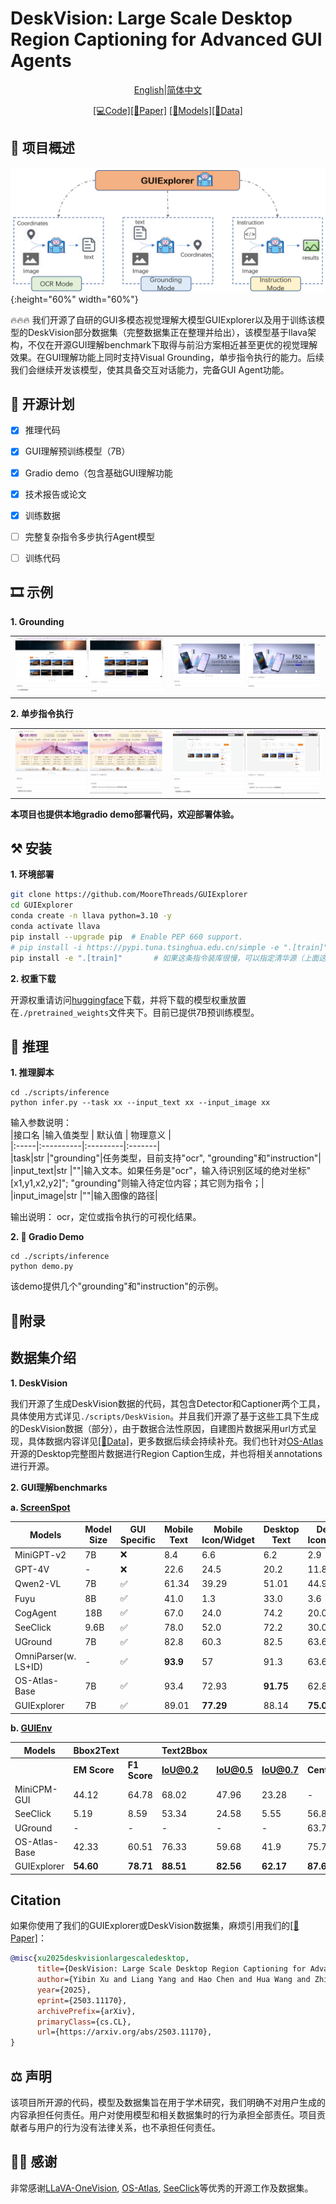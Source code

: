 # DeskVision: Large Scale Desktop Region Captioning for Advanced GUI Agents

<p align="center">
<a href="./README.md">English</a>|<a href="./README.zh.md">简体中文</a>
</p>  

<div align="center">

[\[💻Code\]](https://github.com/MooreThreads/GUIExplorer)[\[📝Paper\]](https://arxiv.org/abs/2503.11170) [\[🤗Models\]](https://huggingface.co/caca9527/GUIExplorer)[\[🤗Data\]](https://huggingface.co/datasets/caca9527/DeskVision)  

</div>

## 🤗 项目概述  
![GUIExplorer](https://github.com/MooreThreads/GUIExplorer/blob/main/assets/overview.png){:height="60%" width="60%"}

🔥🔥🔥 我们开源了自研的GUI多模态视觉理解大模型GUIExplorer以及用于训练该模型的DeskVision部分数据集（完整数据集正在整理并给出），该模型基于llava架构，不仅在开源GUI理解benchmark下取得与前沿方案相近甚至更优的视觉理解效果。在GUI理解功能上同时支持Visual Grounding，单步指令执行的能力。后续我们会继续开发该模型，使其具备交互对话能力，完备GUI Agent功能。

## 📝 开源计划

- [x] 推理代码
- [x] GUI理解预训练模型（7B）
- [x] Gradio demo（包含基础GUI理解功能 
- [x] 技术报告或论文  
- [x] 训练数据  
- [ ] 完整复杂指令多步执行Agent模型
- [ ] 训练代码  


## 🎞️ 示例 

**1. Grounding**

<table class="center">

<tr>
    <td width=50% style="border: none">
        <img src="https://github.com/MooreThreads/GUIExplorer/blob/main/assets/grounding_1.png">
    </td>
    <td width=50% style="border: none">
        <img src="https://github.com/MooreThreads/GUIExplorer/blob/main/assets/grounding_2.png">
    </td>
</tr>
</table>

**2. 单步指令执行**

<table class="center">

<tr>
    <td width=50% style="border: none">
        <img src="https://github.com/MooreThreads/GUIExplorer/blob/main/assets/ins_1.png">
    </td>
    <td width=50% style="border: none">
        <img src="https://github.com/MooreThreads/GUIExplorer/blob/main/assets/ins_2.png">
    </td>
</tr>
</table>


**本项目也提供本地gradio demo部署代码，欢迎部署体验。**

## ⚒️ 安装

**1. 环境部署**

```bash  
git clone https://github.com/MooreThreads/GUIExplorer
cd GUIExplorer
conda create -n llava python=3.10 -y
conda activate llava
pip install --upgrade pip  # Enable PEP 660 support.
# pip install -i https://pypi.tuna.tsinghua.edu.cn/simple -e ".[train]"
pip install -e ".[train]"       # 如果这条指令装库很慢，可以指定清华源（上面这条指令）
```

**2. 权重下载**

开源权重请访问[huggingface](https://huggingface.co/caca9527/GUIExplorer)下载，并将下载的模型权重放置在`./pretrained_weights`文件夹下。目前已提供7B预训练模型。

## 🚀 推理  
**1. 推理脚本** 

```shell
cd ./scripts/inference  
python infer.py --task xx --input_text xx --input_image xx
``` 

输入参数说明：  
|接口名 |输入值类型 | 默认值 | 物理意义 |  
|:-----|:----------|:---------|:-------|     
|task|str    |"grounding"|任务类型，目前支持"ocr", "grounding"和"instruction"|
|input_text|str  |""|输入文本。如果任务是"ocr"，输入待识别区域的绝对坐标"[x1,y1,x2,y2]"; "grounding"则输入待定位内容；其它则为指令；|
|input_image|str   |""|输入图像的路径|

输出说明：
ocr，定位或指令执行的可视化结果。

**2. 🎨 Gradio Demo**  

```shell 
cd ./scripts/inference
python demo.py
```  

该demo提供几个"grounding"和"instruction"的示例。

## 📝附录

## 数据集介绍

**1. DeskVision** 

我们开源了生成DeskVision数据的代码，其包含Detector和Captioner两个工具，具体使用方式详见```./scripts/DeskVision```。并且我们开源了基于这些工具下生成的DeskVision数据（部分），由于数据合法性原因，自建图片数据采用url方式呈现，具体数据内容详见[\[🤗Data\]]()，更多数据后续会持续补充。我们也针对[OS-Atlas](https://osatlas.github.io/)开源的Desktop完整图片数据进行Region Caption生成，并也将相关annotations进行开源。 


**2. GUI理解benchmarks**

**a. [ScreenSpot](https://huggingface.co/datasets/rootsautomation/ScreenSpot)**  

| Models      | Model Size | GUI Specific | Mobile Text | Mobile Icon/Widget | Desktop Text | Desktop Icon/Widget | Web Text | Web Icon/Widget | Average |
|------------|------------|--------------|-------------|--------------------|--------------|---------------------|----------|-----------------|---------|
| MiniGPT-v2 | 7B         | ❌            | 8.4        | 6.6               | 6.2         | 2.9                | 6.5     | 3.4            | 5.7    |
| GPT-4V     | -          | ❌            | 22.6       | 24.5              | 20.2        | 11.8               | 9.2     | 8.8            | 16.2   |
| Qwen2-VL    | 7B       |  ✅         | 61.34        | 39.29               | 51.01         | 44.98                | 33.04     | 21.84   | 42.89  |
| Fuyu       | 8B         | ✅            | 41.0       | 1.3               | 33.0        | 3.6                | 33.9    | 4.4            | 19.5   |
| CogAgent   | 18B        | ✅            | 67.0       | 24.0              | 74.2        | 20.0               | 70.4    | 28.6           | 47.4   |
| SeeClick   | 9.6B       | ✅            | 78.0       | 52.0              | 72.2        | 30.0               | 55.7    | 32.5           | 53.4   |
| UGround   | 7B       | ✅            | 82.8       | 60.3              | 82.5        | 63.6               | 80.4    | 70.4           | 73.3   |
| OmniParser(w. LS+ID)   | -       | ✅            | **93.9**       | 57              | 91.3        | 63.6               | 81.3    | 51           | 73   |
| OS-Atlas-Base   | 7B         | ✅            | 93.4       | 72.93              | **91.75**        | 62.86               | **90.87**    | 74.27           | 82.47   |
| GUIExplorer   | 7B         | ✅            | 89.01       | **77.29**              | 88.14        | **75.0**               | 82.61    | **81.55**           | **82.86**   |

**b. [GUIEnv](https://huggingface.co/datasets/yiye2023/GUIEnv)**

| Models      | Bbox2Text    |             | Text2Bbox    |              |              |              |
|------------|--------------|-------------|--------------|--------------|--------------|--------------|
|            | **EM Score**     | **F1 Score**    | **IoU@0.2**      | **IoU@0.5**      | **IoU@0.7**      | **Center@acc**   |
| MiniCPM-GUI      |   44.12      | 64.78       | 68.02       | 47.96       | 23.28       |   -        |
| SeeClick  |     5.19         | 8.59       | 53.34        |   24.58      | 5.55        |      56.85       |
| UGround  |     -         | -       | -        |   -      | -        |      63.76       |
| OS-Atlas-Base  |     42.33         | 60.51       | 76.33        |   59.68      | 41.9        |      75.76       |
| GUIExplorer  |     **54.60**         | **78.71**       | **88.51**        |   **82.56**      | **62.17**        |      **87.66**       |


## Citation

如果你使用了我们的GUIExplorer或DeskVision数据集，麻烦引用我们的[\[📝Paper\]](https://arxiv.org/abs/2503.11170)：

```bibtex
@misc{xu2025deskvisionlargescaledesktop,
      title={DeskVision: Large Scale Desktop Region Captioning for Advanced GUI Agents}, 
      author={Yibin Xu and Liang Yang and Hao Chen and Hua Wang and Zhi Chen and Yaohua Tang},
      year={2025},
      eprint={2503.11170},
      archivePrefix={arXiv},
      primaryClass={cs.CL},
      url={https://arxiv.org/abs/2503.11170}, 
}
```


## ⚖️ 声明

该项目所开源的代码，模型及数据集旨在用于学术研究，我们明确不对用户生成的内容承担任何责任。用户对使用模型和相关数据集时的行为承担全部责任。项目贡献者与用户的行为没有法律关系，也不承担任何责任。

## 🙏🏻 感谢
非常感谢[LLaVA-OneVision](https://llava-vl.github.io/blog/2024-08-05-llava-onevision/), [OS-Atlas](https://osatlas.github.io/), [SeeClick](https://github.com/njucckevin/SeeClick)等优秀的开源工作及数据集。

